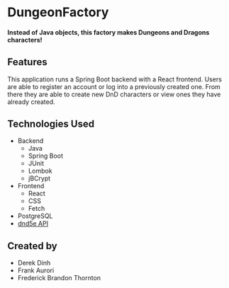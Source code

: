 # DungeonFactory
#### Instead of Java objects, this factory makes Dungeons and Dragons characters! 
## Features
This application runs a Spring Boot backend with a React frontend. Users are able to register an account or log into a previously created one. From there they are able to create new DnD characters or view ones they have already created.

## Technologies Used
- Backend
    - Java
    - Spring Boot
    - JUnit
    - Lombok
    - jBCrypt
- Frontend
    - React
    - CSS
    - Fetch
- PostgreSQL
- [dnd5e API](http://www.dnd5eapi.co/)

## Created by
- Derek Dinh
- Frank Aurori
- Frederick Brandon Thornton
